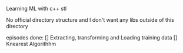 Learning ML with c++ stl

No official directory structure and I don't want any libs outside of this
directory

episodes done:
[\] Extracting, transforming and Loading training data
[\] Knearest Algorithhm